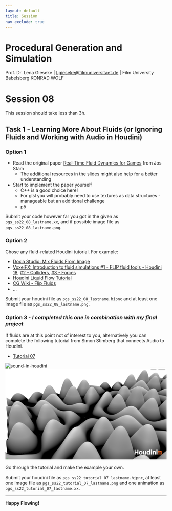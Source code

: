 ```yaml
---
layout: default
title: Session
nav_exclude: true
---
```


# Procedural Generation and Simulation

Prof. Dr. Lena Gieseke \| l.gieseke@filmuniversitaet.de \| Film University Babelsberg KONRAD WOLF

# Session 08

This session should take less than 3h.


## Task 1 - Learning More About Fluids (or Ignoring Fluids and Working with Audio in Houdini)

### Option 1

* Read the original paper [Real-Time Fluid Dynamics for Games](https://www.dgp.toronto.edu/public_user/stam/reality/Research/pdf/GDC03.pdf) from Jos Stam
    * The additional resources in the slides might also help for a better understanding
* Start to implement the paper yourself
    * C++ is a good choice here!
    * For glsl you will probably need to use textures as data structures - manageable but an additional challenge
    * p5

Submit your code however far you got in the given as `pgs_ss22_08_lastname.xx`, and if possible image file as `pgs_ss22_08_lastname.png`.

### Option 2

Chose any fluid-related Houdini tutorial. For example:

* [Doxia Studio: Mix Fluids From Image](https://www.youtube.com/watch?v=aT4mZphB154&t=230s)
* [VoxelFX: Introduction to fluid simulations #1 - FLIP fluid tools - Houdini 18](https://www.youtube.com/watch?v=UQXS12sj9IA&t=42s), [#2 - Colliders](https://www.youtube.com/watch?v=2H1EWhvMewk), [#3 - Forces](https://www.youtube.com/watch?v=tAio77ZdKos)
* [Houdini Liquid Flow Tutorial](https://www.youtube.com/watch?v=_0QzfR-i2Os)
* [CG Wiki - Flip Fluids](https://www.tokeru.com/cgwiki/index.php?title=HoudiniDops#Flip)
* ...

Submit your houdini file as `pgs_ss22_08_lastname.hipnc` and at least one image file as `pgs_ss22_08_lastname.png`.

### Option 3 - ***I completed this one in combination with my final project***

If fluids are at this point not of interest to you, alternatively you can complete the following tutorial from Simon Stimberg that connects Audio to Houdini.

* [Tutorial 07](tutorial_07_audio.md)

![sound-in-houdini](../10/imgs/pgs_ss22_finalProj_ho.gif)
![img](../10/imgs/pgs_ss22_finalProj_ho.png)


Go through the tutorial and make the example your own.  

Submit your houdini file as `pgs_ss22_tutorial_07_lastname.hipnc`, at least one image file as `pgs_ss22_tutorial_07_lastname.png` and one animation as `pgs_ss22_tutorial_07_lastname.xx`.

---

**Happy Flowing!**
